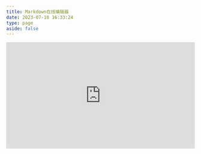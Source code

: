 ```yaml
---
title: Markdown在线编辑器
date: 2023-07-18 16:33:24
type: page
aside: false
---
```


<style type="text/css">
  .autoHDiv {
    position: relative;
    padding-bottom: 56.25%;
    height: 0;
    overflow: hidden;
  }
.autoHDiv iframe,
.autoHDiv object,
.autoHDiv embed {
    position: absolute;
    top: 0;
    left: 0;
    width: 100%;
    height: 100%;
}
</style>
<p class="autoHDiv">
  <iframe id="iFrame" name="iframe1" class="flexiframe" src="https://geeks-fork.github.io/editor.md/examples/full.html" style="width:100%;" marginwidth="0" frameborder="no" scrolling="no" allowTransparency="true"></iframe>
</p>

<!--
<link rel="stylesheet" href="/custom/editormd/css/editormd.css" />
<div id="test-editor">
    <textarea style="display:none;">### 关于 Editor.md

**Editor.md** 是一款开源的、可嵌入的 Markdown 在线编辑器（组件），基于 CodeMirror、jQuery 和 Marked 构建。
    </textarea>
</div>

<script src="https://cdn.bootcss.com/jquery/1.11.3/jquery.min.js"></script>

<script src="/custom/editormd/editormd.min.js"></script>
<script type="text/javascript">
    $(function() {
        var editor = editormd("test-editor", {
            // width  : "100%",
            // height : "500px",
            path   : "/custom/editormd/lib/"
        });
    });
</script>
-->
